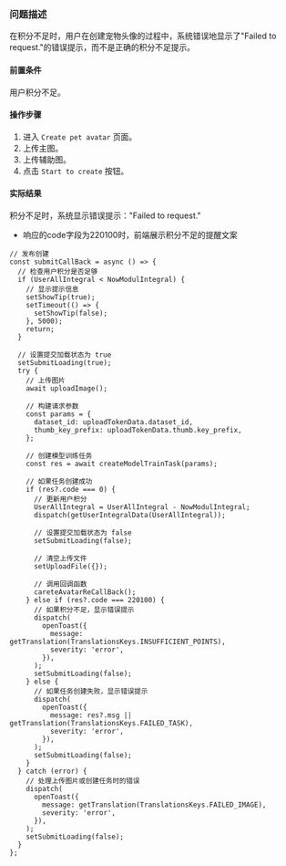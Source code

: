 ### 问题描述
在积分不足时，用户在创建宠物头像的过程中，系统错误地显示了"Failed to request."的错误提示，而不是正确的积分不足提示。

#### 前置条件
用户积分不足。

#### 操作步骤
1. 进入 `Create pet avatar` 页面。
2. 上传主图。
3. 上传辅助图。
4. 点击 `Start to create` 按钮。

#### 实际结果
积分不足时，系统显示错误提示："Failed to request."

- 响应的code字段为220100时，前端展示积分不足的提醒文案

```
// 发布创建
const submitCallBack = async () => {
  // 检查用户积分是否足够
  if (UserAllIntegral < NowModulIntegral) {
    // 显示提示信息
    setShowTip(true);
    setTimeout(() => {
      setShowTip(false);
    }, 5000);
    return;
  }

  // 设置提交加载状态为 true
  setSubmitLoading(true);
  try {
    // 上传图片
    await uploadImage();

    // 构建请求参数
    const params = {
      dataset_id: uploadTokenData.dataset_id,
      thumb_key_prefix: uploadTokenData.thumb.key_prefix,
    };

    // 创建模型训练任务
    const res = await createModelTrainTask(params);

    // 如果任务创建成功
    if (res?.code === 0) {
      // 更新用户积分
      UserAllIntegral = UserAllIntegral - NowModulIntegral;
      dispatch(getUserIntegralData(UserAllIntegral));

      // 设置提交加载状态为 false
      setSubmitLoading(false);

      // 清空上传文件
      setUploadFile({});

      // 调用回调函数
      careteAvatarReCallBack();
    } else if (res?.code === 220100) {
      // 如果积分不足，显示错误提示
      dispatch(
        openToast({
          message: getTranslation(TranslationsKeys.INSUFFICIENT_POINTS),
          severity: 'error',
        }),
      );
      setSubmitLoading(false);
    } else {
      // 如果任务创建失败，显示错误提示
      dispatch(
        openToast({
          message: res?.msg || getTranslation(TranslationsKeys.FAILED_TASK),
          severity: 'error',
        }),
      );
      setSubmitLoading(false);
    }
  } catch (error) {
    // 处理上传图片或创建任务时的错误
    dispatch(
      openToast({
        message: getTranslation(TranslationsKeys.FAILED_IMAGE),
        severity: 'error',
      }),
    );
    setSubmitLoading(false);
  }
};
```
